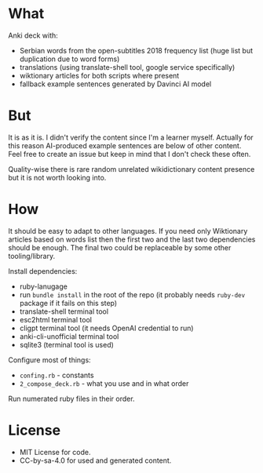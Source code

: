 # What

Anki deck with:
- Serbian words from the open-subtitles 2018 frequency list (huge list but duplication due to word forms)
- translations (using translate-shell tool, google service specifically)
- wiktionary articles for both scripts where present
- fallback example sentences generated by Davinci AI model

# But

It is as it is.
I didn't verify the content since I'm a learner myself.
Actually for this reason AI-produced example sentences are below of other content.
Feel free to create an issue but keep in mind that I don't check these often.

Quality-wise there is rare random unrelated wikidictionary content presence but it is not worth looking into.

# How

It should be easy to adapt to other languages.
If you need only Wiktionary articles based on words list then the first two and the last two dependencies should be enough.
The final two could be replaceable by some other tooling/library.

Install dependencies:
- ruby-lanugage
- run `bundle install` in the root of the repo (it probably needs `ruby-dev` package if it fails on this step)
- translate-shell terminal tool
- esc2html terminal tool
- cligpt terminal tool (it needs OpenAI credential to run)
- anki-cli-unofficial terminal tool
- sqlite3 (terminal tool is used)

Configure most of things:
- `confing.rb` - constants
- `2_compose_deck.rb` - what you use and in what order

Run numerated ruby files in their order.

# License

- MIT License for code.
- CC-by-sa-4.0 for used and generated content.
